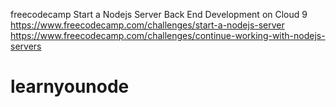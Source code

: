 freecodecamp Start a Nodejs Server Back End Development on Cloud 9
https://www.freecodecamp.com/challenges/start-a-nodejs-server 
https://www.freecodecamp.com/challenges/continue-working-with-nodejs-servers




# learnyounode
